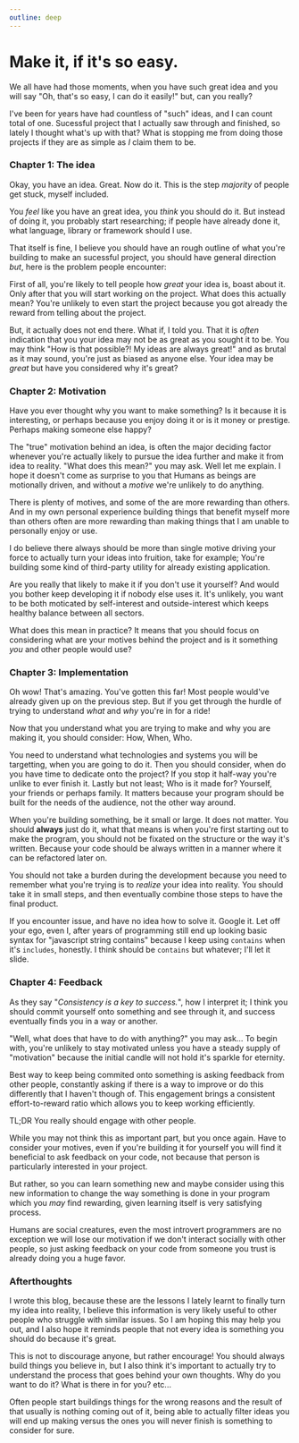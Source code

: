 ```yaml
---
outline: deep
---
```


# Make it, if it's so easy.

We all have had those moments, when you have such great idea and you will say "Oh, that's so easy, I can do it easily!" but, can you really?

I've been for years have had countless of "such" ideas, and I can count total of one. Sucessful project that I actually saw through and finished, so lately I thought what's up with that? What is stopping me from doing those projects if they are as simple as *I* claim them to be.

### Chapter 1: The idea

Okay, you have an idea. Great. Now do it. This is the step *majority* of people get stuck, myself included.

You *feel* like you have an great idea, you *think* you should do it. But instead of doing it, you probably start researching; if people have already done it, what language, library or framework should I use.

That itself is fine, I believe you should have an rough outline of what you're building to make an sucessful project, you should have general direction *but*, here is the problem people encounter:

First of all, you're likely to tell people how *great* your idea is, boast about it. Only after that you will start working on the project. What does this actually mean? You're unlikely to even start the project because you got already the reward from telling about the project.

But, it actually does not end there. What if, I told you. That it is *often* indication that you your idea may not be as great as you sought it to be. You may think "How is that possible?! My ideas are always great!" and as brutal as it may sound, you're just as biased as anyone else. Your idea may be *great* but have you considered why it's great?

### Chapter 2: Motivation

Have you ever thought why you want to make something? Is it because it is interesting, or perhaps because you enjoy doing it or is it money or prestige. Perhaps making someone else happy?

The "true" motivation behind an idea, is often the major deciding factor whenever you're actually likely to pursue the idea further and make it from idea to reality. "What does this mean?" you may ask. Well let me explain. I hope it doesn't come as surprise to you that Humans as beings are motionally driven, and without a *motive* we're unlikely to do anything.

There is plenty of motives, and some of the are more rewarding than others. And in my own personal experience building things that benefit myself more than others often are more rewarding than making things that I am unable to personally enjoy or use.

I do believe there always should be more than single motive driving your force to actually turn your ideas into fruition, take for example; You're building some kind of third-party utility for already existing application. 

Are you really that likely to make it if you don't use it yourself? And would you bother keep developing it if nobody else uses it. It's unlikely, you want to be both moticated by self-interest and outside-interest which keeps healthy balance between all sectors.

What does this mean in practice? It means that you should focus on considering what are your motives behind the project and is it something *you* and other people would use?

### Chapter 3: Implementation

Oh wow! That's amazing. You've gotten this far! Most people would've already given up on the previous step. But if you get through the hurdle of trying to understand *what* and *why* you're in for a ride!

Now that you understand what you are trying to make and why you are making it, you should consider: How, When, Who. 

You need to understand what technologies and systems you will be targetting, when you are going to do it. Then you should consider, when do you have time to dedicate onto the project? If you stop it half-way you're unlike to ever finish it. Lastly but not least; Who is it made for? Yourself, your friends or perhaps family. It matters because your program should be built for the needs of the audience, not the other way around.

When you're building something, be it small or large. It does not matter. You should **always** just do it, what that means is when you're first starting out to make the program, you should not be fixated on the structure or the way it's written. Because your code should be always written in a manner where it can be refactored later on.

You should not take a burden during the development because you need to remember what you're trying is to *realize* your idea into reality. You should take it in small steps, and then eventually combine those steps to have the final product.

If you encounter issue, and have no idea how to solve it. Google it. Let off your ego, even I, after years of programming still end up looking basic syntax for "javascript string contains" because I keep using `contains` when it's `includes`, honestly. I think should be `contains` but whatever; I'll let it slide.


### Chapter 4: Feedback

As they say "*Consistency is a key to success.*", how I interpret it; I think you should commit yourself onto something and see through it, and success eventually finds you in a way or another. 

"Well, what does that have to do with anything?" you may ask... To begin with, you're unlikely to stay motivated unless you have a steady supply of "motivation" because the initial candle will not hold it's sparkle for eternity.

Best way to keep being commited onto something is asking feedback from other people, constantly asking if there is a way to improve or do this differently that I haven't though of. This engagement brings a consistent effort-to-reward ratio which allows you to keep working efficiently.

TL;DR You really should engage with other people.

While you may not think this as important part, but you once again. Have to consider your motives, even if you're building it for yourself you will find it beneficial to ask feedback on your code, not because that person is particularly interested in your project. 

But rather, so you can learn something new and maybe consider using this new information to change the way something is done in your program which you *may* find rewarding, given learning itself is very satisfying process.

Humans are social creatures, even the most introvert programmers are no exception we will lose our motivation if we don't interact socially with other people, so just asking feedback on your code from someone you trust is already doing you a huge favor.

### Afterthoughts

I wrote this blog, because these are the lessons I lately learnt to finally turn my idea into reality, I believe this information is very likely useful to other people who struggle with similar issues. So I am hoping this may help you out, and I also hope it reminds people that not every idea is something you should do because it's great.

This is not to discourage anyone, but rather encourage! You should always build things you believe in, but I also think it's important to actually try to understand the process that goes behind your own thoughts. Why do you want to do it? What is there in for you? etc...

Often people start buildings things for the wrong reasons and the result of that usually is nothing coming out of it, being able to actually filter ideas you will end up making versus the ones you will never finish is something to consider for sure.
